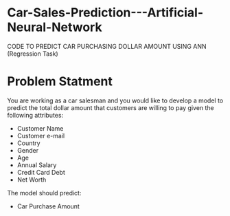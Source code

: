 # Car-Sales-Prediction---Artificial-Neural-Network
CODE TO PREDICT CAR PURCHASING DOLLAR AMOUNT USING ANN (Regression Task)

# Problem Statment
You are working as a car salesman and you would like to develop a model to predict the total dollar amount that customers are willing to pay given the following attributes: 
- Customer Name
- Customer e-mail
- Country
- Gender
- Age
- Annual Salary 
- Credit Card Debt 
- Net Worth 

The model should predict: 
- Car Purchase Amount

